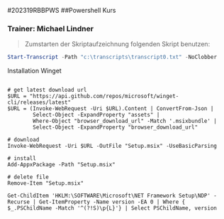 #202319RBBPWS
##Powershell Kurs
### Trainer: Michael Lindner

>Zumstarten der Skriptaufzeichnung folgenden Skript benutzen:
``` powershell
Start-Transcript -Path "c:\transcripts\transcript0.txt" -NoClobber
```
Installation Winget
```

# get latest download url
$URL = "https://api.github.com/repos/microsoft/winget-cli/releases/latest"
$URL = (Invoke-WebRequest -Uri $URL).Content | ConvertFrom-Json |
        Select-Object -ExpandProperty "assets" |
        Where-Object "browser_download_url" -Match '.msixbundle' |
        Select-Object -ExpandProperty "browser_download_url"

# download
Invoke-WebRequest -Uri $URL -OutFile "Setup.msix" -UseBasicParsing

# install
Add-AppxPackage -Path "Setup.msix"

# delete file
Remove-Item "Setup.msix"

```

```
Get-ChildItem 'HKLM:\SOFTWARE\Microsoft\NET Framework Setup\NDP' -Recurse | Get-ItemProperty -Name version -EA 0 | Where { $_.PSChildName -Match '^(?!S)\p{L}'} | Select PSChildName, version
```